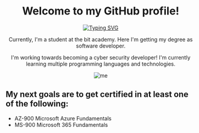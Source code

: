 <div align="center">

# Welcome to my GitHub profile!

[![Typing SVG](https://readme-typing-svg.demolab.com?font=Fira+Code&pause=700&color=FFFFFF&center=true&vCenter=true&width=435&lines=;Python;Power+Bi;Jupyter+Notebook;SQL-lite;PHP;Java;HTML;CSS;JavaScript;Docker;Azure+Cloud;Flask;Symfony;HeidiSQL;WSL;Vue+JS)](https://git.io/typing-svg)



Currently, I'm a student at the bit academy. Here I'm getting my degree as software developer.

I'm working towards becoming a cyber security developer! I'm currently learning multiple programming languages and technologies. 

![me](https://i.pinimg.com/736x/8a/d8/05/8ad80571d5a7ea12616a9f175d19f7a1.jpg)

<div align="left"> 

## My next goals are to get certified in at least one of the following:

- AZ-900 Microsoft Azure Fundamentals
- MS-900 Microsoft 365 Fundamentals








